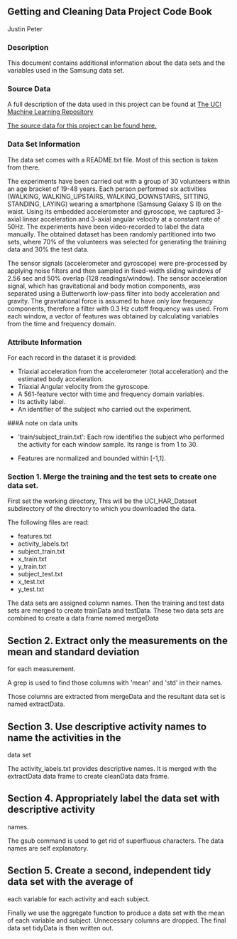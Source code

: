 ## Getting and Cleaning Data Project Code Book

Justin Peter

### Description
This document contains additional information about the data sets and the
variables used in the Samsung data set.


### Source Data
A full description of the data used in this project can be found at [The UCI
Machine Learning
Repository](http://archive.ics.uci.edu/ml/datasets/Human+Activity+Recognition+Using+Smartphones)

[The source data for this project can be found
here.](https://d396qusza40orc.cloudfront.net/getdata%2Fprojectfiles%2FUCI%20HAR%20Dataset.zip)

### Data Set Information
The data set comes with a README.txt file. Most of this section is taken from
there.

The experiments have been carried out with a group of 30 volunteers within an
age bracket of 19-48 years. Each person performed six activities (WALKING,
WALKING_UPSTAIRS, WALKING_DOWNSTAIRS, SITTING, STANDING, LAYING) wearing a
smartphone (Samsung Galaxy S II) on the waist. Using its embedded
accelerometer and gyroscope, we captured 3-axial linear acceleration and
3-axial angular velocity at a constant rate of 50Hz. The experiments have been
video-recorded to label the data manually. The obtained dataset has been
randomly partitioned into two sets, where 70% of the volunteers was selected
for generating the training data and 30% the test data. 

The sensor signals (accelerometer and gyroscope) were pre-processed by
applying noise filters and then sampled in fixed-width sliding windows of 2.56
sec and 50% overlap (128 readings/window). The sensor acceleration signal,
which has gravitational and body motion components, was separated using a
Butterworth low-pass filter into body acceleration and gravity. The
gravitational force is assumed to have only low frequency components,
therefore a filter with 0.3 Hz cutoff frequency was used. From each window, a
vector of features was obtained by calculating variables from the time and
frequency domain.

### Attribute Information
For each record in the dataset it is provided: 
- Triaxial acceleration from the accelerometer (total acceleration) and the
  estimated body acceleration. 
- Triaxial Angular velocity from the gyroscope. 
- A 561-feature vector with time and frequency domain variables. 
- Its activity label. 
- An identifier of the subject who carried out the experiment.

###A note on data units
- 'train/subject_train.txt': Each row identifies the subject who performed the
  activity for each window sample. Its range is from 1 to 30.

- Features are normalized and bounded within [-1,1].

### Section 1. Merge the training and the test sets to create one data set.

First set the working directory, This will be the UCI_HAR_Dataset subdirectory
of the directory to which you downloaded the data.

The following files are read:

- features.txt
- activity_labels.txt
- subject_train.txt
- x_train.txt
- y_train.txt
- subject_test.txt
- x_test.txt
- y_test.txt

The data sets are assigned column names. Then the training and test data sets
are merged to create trainData and testData. These two data sets are combined
to create a data frame named mergeData

## Section 2. Extract only the measurements on the mean and standard deviation
for each measurement. 

A grep is used to find those columns with 'mean' and 'std' in their names.

Those columns are extracted from mergeData and the resultant data set is named
extractData.

## Section 3. Use descriptive activity names to name the activities in the
data set

The activity_labels.txt provides descriptive names. It is merged with the
extractData data frame to create cleanData data frame.

## Section 4. Appropriately label the data set with descriptive activity
names.

The gsub command is used to get rid of superfluous characters. The data names
are self explanatory.

## Section 5. Create a second, independent tidy data set with the average of
each variable for each activity and each subject. 

Finally we use the aggregate function to produce a data set with the mean of
each variable and subject. Unnecessary columns are dropped. The final data set
tidyData is then written out.

